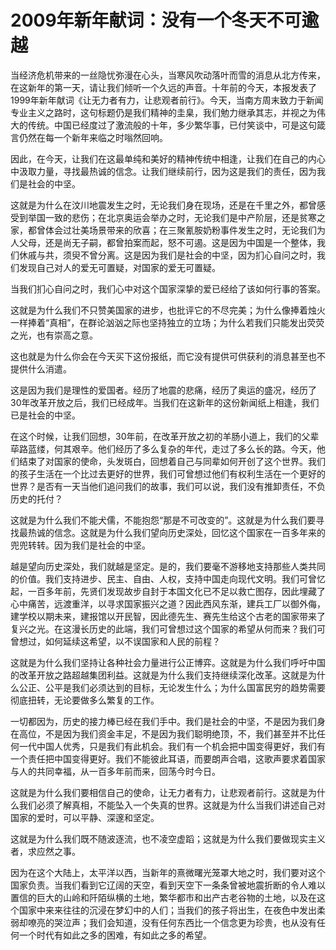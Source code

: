 # 2009年新年献词：没有一个冬天不可逾越

当经济危机带来的一丝隐忧弥漫在心头，当寒风吹动落叶而雪的消息从北方传来，在这新年的第一天，请让我们倾听一个久远的声音。十年前的今天，本报发表了1999年新年献词《让无力者有力，让悲观者前行》。今天，当南方周末致力于新闻专业主义之路时，这句标题仍是我们精神的圭臬，我们勉力继承其志，并视之为伟大的传统。中国已经度过了激流般的十年，多少繁华事，已付笑谈中，可是这句箴言仍然在每一个新年来临之时嗡然回响。

因此，在今天，让我们在这最单纯和美好的精神传统中相逢，让我们在自己的内心中汲取力量，寻找最热诚的信念。让我们继续前行，因为这是我们的责任，因为我们是社会的中坚。

这就是为什么在汶川地震发生之时，无论我们身在现场，还是在千里之外，都曾感受到举国一致的悲伤；在北京奥运会举办之时，无论我们是中产阶层，还是贫寒之家，都曾体会过壮美场景带来的欣喜；在三聚氰胺奶粉事件发生之时，无论我们为人父母，还是尚无子嗣，都曾拍案而起，怒不可遏。这是因为中国是一个整体，我们休戚与共，须臾不曾分离。这是因为我们是社会的中坚，因为扪心自问之时，我们发现自己对人的爱无可置疑，对国家的爱无可置疑。

当我们扪心自问之时，我们心中对这个国家深挚的爱已经给了该如何行事的答案。

这就是为什么我们不只赞美国家的进步，也批评它的不尽完美；为什么像捧着烛火一样捧着“真相”，在群论汹汹之际也坚持独立的立场；为什么若我们只能发出荧荧之光，也有崇高之意。

这也就是为什么你会在今天买下这份报纸，而它没有提供可供获利的消息甚至也不提供什么消遣。

这是因为我们是理性的爱国者。经历了地震的悲痛，经历了奥运的盛况，经历了30年改革开放之后，我们已经成年。当我们在这新年的这份新闻纸上相逢，我们已是社会的中坚。

在这个时候，让我们回想，30年前，在改革开放之初的羊肠小道上，我们的父辈荜路蓝缕，何其艰辛。他们经历了多么复杂的年代，走过了多么长的路。今天，他们结束了对国家的使命，头发斑白，回想着自己与同辈如何开创了这个世界。我们的孩子生活在一个比过去更好的世界，我们可曾想过他们有权利生活在一个更好的世界？是否有一天当他们追问我们的故事，我们可以说，我们没有推卸责任，不负历史的托付？

这就是为什么我们不能犬儒，不能抱怨“那是不可改变的”。这就是为什么我们要寻找最热诚的信念。这就是为什么我们望向历史深处，回忆这个国家在一百多年来的兜兜转转。因为我们是社会的中坚。

越是望向历史深处，我们就越是坚定。是的，我们要毫不游移地支持那些人类共同的价值。我们支持进步、民主、自由、人权，支持中国走向现代文明。我们可曾忆起，一百多年前，先贤们发现故步自封于本国文化已不足以救亡图存，因此埋藏了心中痛苦，远渡重洋，以寻求国家振兴之道？因此西风东渐，建兵工厂以御外侮，建学校以期未来，建报馆以开民智，因此德先生、赛先生给这个古老的国家带来了复兴之光。在这漫长历史的此端，我们可曾想过这个国家的希望从何而来？我们可曾想过，如何延续这希望，以不误国家和人民的前程？

这就是为什么我们坚持让各种社会力量进行公正博弈。这就是为什么我们呼吁中国的改革开放之路超越集团利益。这就是为什么我们支持继续深化改革。这就是为什么公正、公平是我们必须达到的目标，无论发生什么；为什么国富民穷的趋势需要彻底扭转，无论要做多么繁复的工作。

一切都因为，历史的接力棒已经在我们手中。我们是社会的中坚，不是因为我们身在高位，不是因为我们资金丰足，不是因为我们聪明绝顶，不，我们甚至并不比任何一代中国人优秀，只是我们有此机会。我们有一个机会把中国变得更好，我们有一个责任把中国变得更好。我们不能彼此耳语，而要朗声合唱，这歌声要求着国家与人的共同幸福，从一百多年前而来，回荡今时今日。

这就是为什么我们要相信自己的使命，让无力者有力，让悲观者前行。这就是为什么我们必须了解真相，不能坠入一个失真的世界。这就是为什么当我们讲述自己对国家的爱时，可以平静、深邃和坚定。

这就是为什么我们既不随波逐流，也不凌空虚蹈；这就是为什么我们要做现实主义者，求应然之事。

因为在这个大陆上，太平洋以西，当新年的熹微曙光笼罩大地之时，我们要对这个国家负责。当我们看到它辽阔的天空，看到天空下一条条曾被地震折断的令人难以置信的巨大的山岭和阡陌纵横的土地，繁华都市和出产古老谷物的土地，以及在这个国家中来来往往的沉浸在梦幻中的人们；当我们的孩子将出生，在夜色中发出柔弱却嘹亮的哭泣声；我们会知道，没有任何东西比一个信念更为珍贵，也从没有任何一个时代有如此之多的困难，有如此之多的希望。
